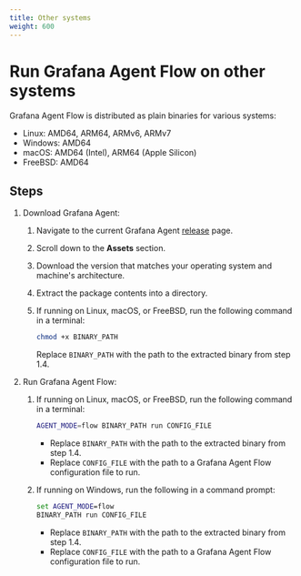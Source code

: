 ```yaml
---
title: Other systems
weight: 600
---
```


# Run Grafana Agent Flow on other systems

Grafana Agent Flow is distributed as plain binaries for various systems:

* Linux: AMD64, ARM64, ARMv6, ARMv7
* Windows: AMD64
* macOS: AMD64 (Intel), ARM64 (Apple Silicon)
* FreeBSD: AMD64

## Steps

1. Download Grafana Agent:

   1. Navigate to the current Grafana Agent [release][] page.

   2. Scroll down to the **Assets** section.

   3. Download the version that matches your operating system and machine's
      architecture.

   4. Extract the package contents into a directory.

   5. If running on Linux, macOS, or FreeBSD, run the following command in a
      terminal:

      ```bash
      chmod +x BINARY_PATH
      ```

      Replace `BINARY_PATH` with the path to the extracted binary from step 1.4.

2. Run Grafana Agent Flow:

   1. If running on Linux, macOS, or FreeBSD, run the following command in a
      terminal:

      ```bash
      AGENT_MODE=flow BINARY_PATH run CONFIG_FILE
      ```

      * Replace `BINARY_PATH` with the path to the extracted binary from step
        1.4.
      * Replace `CONFIG_FILE` with the path to a Grafana Agent Flow
        configuration file to run.

   2. If running on Windows, run the following in a command prompt:

      ```cmd
      set AGENT_MODE=flow
      BINARY_PATH run CONFIG_FILE
      ```

      * Replace `BINARY_PATH` with the path to the extracted binary from step
        1.4.
      * Replace `CONFIG_FILE` with the path to a Grafana Agent Flow
        configuration file to run.

[release]: https://github.com/grafana/agent/releases/latest

